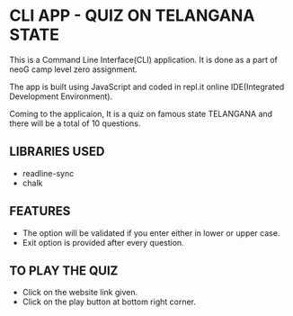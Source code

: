 # CLI APP - QUIZ ON TELANGANA STATE

This is a Command Line Interface(CLI) application. It is done as a part of neoG camp level zero assignment.

The app is built using JavaScript and coded in repl.it online IDE(Integrated Development Environment).

Coming to the applicaion, It is a quiz on famous state TELANGANA and there will be a total of 10 questions.

## LIBRARIES USED
* readline-sync
* chalk


## FEATURES
* The option will be validated if you enter either in lower or upper case.
* Exit option is provided after every question.

## TO PLAY THE QUIZ
* Click on the website link given.
* Click on the play button at bottom right corner.

